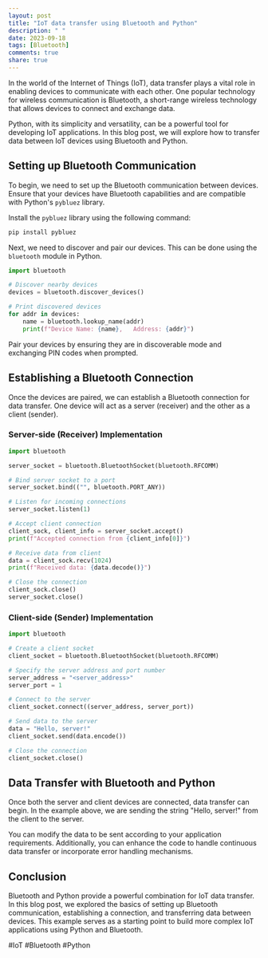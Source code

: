 ```yaml
---
layout: post
title: "IoT data transfer using Bluetooth and Python"
description: " "
date: 2023-09-18
tags: [Bluetooth]
comments: true
share: true
---
```


In the world of the Internet of Things (IoT), data transfer plays a vital role in enabling devices to communicate with each other. One popular technology for wireless communication is Bluetooth, a short-range wireless technology that allows devices to connect and exchange data.

Python, with its simplicity and versatility, can be a powerful tool for developing IoT applications. In this blog post, we will explore how to transfer data between IoT devices using Bluetooth and Python.

## Setting up Bluetooth Communication
To begin, we need to set up the Bluetooth communication between devices. Ensure that your devices have Bluetooth capabilities and are compatible with Python's `pybluez` library. 

Install the `pybluez` library using the following command:
```python
pip install pybluez
```

Next, we need to discover and pair our devices. This can be done using the `bluetooth` module in Python.

```python
import bluetooth

# Discover nearby devices
devices = bluetooth.discover_devices()

# Print discovered devices
for addr in devices:
    name = bluetooth.lookup_name(addr)
    print(f"Device Name: {name},   Address: {addr}")
```
 
Pair your devices by ensuring they are in discoverable mode and exchanging PIN codes when prompted. 

## Establishing a Bluetooth Connection
Once the devices are paired, we can establish a Bluetooth connection for data transfer. One device will act as a server (receiver) and the other as a client (sender).

### Server-side (Receiver) Implementation
```python
import bluetooth

server_socket = bluetooth.BluetoothSocket(bluetooth.RFCOMM)

# Bind server socket to a port
server_socket.bind(("", bluetooth.PORT_ANY))

# Listen for incoming connections
server_socket.listen(1)

# Accept client connection
client_sock, client_info = server_socket.accept()
print(f"Accepted connection from {client_info[0]}")

# Receive data from client
data = client_sock.recv(1024)
print(f"Received data: {data.decode()}")

# Close the connection
client_sock.close()
server_socket.close()
```

### Client-side (Sender) Implementation
```python
import bluetooth

# Create a client socket
client_socket = bluetooth.BluetoothSocket(bluetooth.RFCOMM)

# Specify the server address and port number
server_address = "<server_address>"
server_port = 1

# Connect to the server
client_socket.connect((server_address, server_port))

# Send data to the server
data = "Hello, server!"
client_socket.send(data.encode())

# Close the connection
client_socket.close()
```

## Data Transfer with Bluetooth and Python
Once both the server and client devices are connected, data transfer can begin. In the example above, we are sending the string "Hello, server!" from the client to the server.

You can modify the data to be sent according to your application requirements. Additionally, you can enhance the code to handle continuous data transfer or incorporate error handling mechanisms.

## Conclusion
Bluetooth and Python provide a powerful combination for IoT data transfer. In this blog post, we explored the basics of setting up Bluetooth communication, establishing a connection, and transferring data between devices. This example serves as a starting point to build more complex IoT applications using Python and Bluetooth.

#IoT #Bluetooth #Python